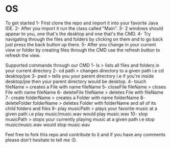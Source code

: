 # OS
To get started 
1- First clone the repo and import it into your favorite Java IDE.
2- After you import it run the class called "Main".
3- 2 windows should appear to you, one that's the desktop and one that's the CMD.
4- Try navigating through the files and folders by clicking on them and to go back just press the back button up there.
5- After you change in your current view or folder by creating files through the CMD use the refresh button to refresh the view.

Supported commands through our CMD
1- ls > lists  all files and folders in your current directory
2- cd path > changes directory to a given path i.e cd desktop/joe 
3- pwd > tells you your parent directory i.e if you're inside desktop/joe then your parent directory would be desktop.
4- touch fileName > creates a File with name fileName
5- closeFile fileName > closes File with name fileName
6- deleteFile fileName > deletes File with fileName
7- create folderName > creates a Folder with name folderName
8- deleteFolder folderName > deletes Folder with folderName and all of its child folders and files
9- play musicPath > plays your favorite music at a given path i.e play music/music.wav would play music.wav
10- stop musicPath > stops your currently playing music at a given path i.e stop music/music.wav would stop music.wav 

Feel free to fork this repo and contribute to it and if you have any comments please don't hesitate to tell me :D.
